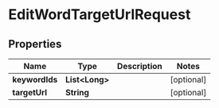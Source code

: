 

# EditWordTargetUrlRequest


## Properties

Name | Type | Description | Notes
------------ | ------------- | ------------- | -------------
**keywordIds** | **List&lt;Long&gt;** |  |  [optional]
**targetUrl** | **String** |  |  [optional]




